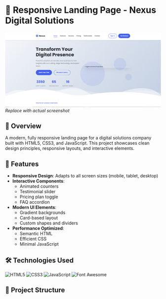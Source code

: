 # 🌟 Responsive Landing Page - Nexus Digital Solutions

![Project Preview](task1.PNG) *Replace with actual screenshot*

## 📌 Overview

A modern, fully responsive landing page for a digital solutions company built with HTML5, CSS3, and JavaScript. This project showcases clean design principles, responsive layouts, and interactive elements.

## 🚀 Features

- **Responsive Design**: Adapts to all screen sizes (mobile, tablet, desktop)
- **Interactive Components**:
  - Animated counters
  - Testimonial slider
  - Pricing plan toggle
  - FAQ accordion
- **Modern UI Elements**:
  - Gradient backgrounds
  - Card-based layout
  - Custom shapes and dividers
- **Performance Optimized**:
  - Semantic HTML
  - Efficient CSS
  - Minimal JavaScript

## 🛠️ Technologies Used

![HTML5](https://img.shields.io/badge/HTML5-E34F26?style=for-the-badge&logo=html5&logoColor=white)
![CSS3](https://img.shields.io/badge/CSS3-1572B6?style=for-the-badge&logo=css3&logoColor=white)
![JavaScript](https://img.shields.io/badge/JavaScript-F7DF1E?style=for-the-badge&logo=javascript&logoColor=black)
![Font Awesome](https://img.shields.io/badge/Font_Awesome-339AF0?style=for-the-badge&logo=fontawesome&logoColor=white)

## 📂 Project Structure
